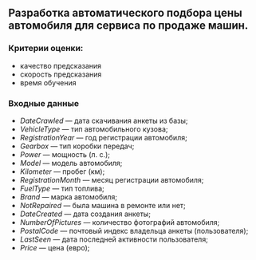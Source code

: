 ## Разработка автоматического подбора цены автомобиля для сервиса по продаже машин.

### Критерии оценки:
- качество предсказания
- скорость предсказания
- время обучения

### Входные данные
 - *DateCrawled* — дата скачивания анкеты из базы;
 - *VehicleType* — тип автомобильного кузова;
 - *RegistrationYear* — год регистрации автомобиля;
 - *Gearbox* — тип коробки передач;
 - *Power* — мощность (л. с.);
 - *Model* — модель автомобиля;
 - *Kilometer* — пробег (км);
 - *RegistrationMonth* — месяц регистрации автомобиля;
 - *FuelType* — тип топлива;
 - *Brand* — марка автомобиля;
 - *NotRepaired* — была машина в ремонте или нет;
 - *DateCreated* — дата создания анкеты;
 - *NumberOfPictures* — количество фотографий автомобиля;
 - *PostalCode* — почтовый индекс владельца анкеты (пользователя);
 - *LastSeen* — дата последней активности пользователя;
 - *Price* — цена (евро);
